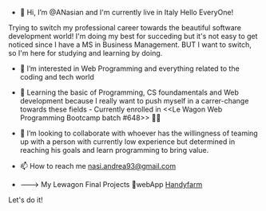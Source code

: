 - 👋 Hi, I’m @ANasian and I'm currently live in Italy Hello EveryOne!

Trying to switch my professional career towards the beautiful software development world! I'm doing my best for succeding but it's not easy to get noticed since I have a MS in Business Management. BUT I want to switch, so I'm here for studying and learning by doing.

- 👀 I’m interested in Web Programming and everything related to the coding and tech world
- 🌱 Learning the basic of Programming, CS foundamentals and Web development because I really want to push myself in a carrer-change towards 
     these fields - Currently enrolled in <<Le Wagon Web Programming Bootcamp batch #648>> :weight_lifting_man:
- 💞️ I’m looking to collaborate with whoever has the willingness of teaming up with a person with currently low experience but determined in reaching his goals
     and learn programming to bring value.
- 📫 How to reach me nasi.andrea93@gmail.com

- ---> My Lewagon Final Projects 📱webApp [Handyfarm](https://www.handyfarm.net)

Let's do it!

<!---
ANasian/ANasian is a ✨ special ✨ repository because its `README.md` (this file) appears on your GitHub profile.
You can click the Preview link to take a look at your changes.
--->
